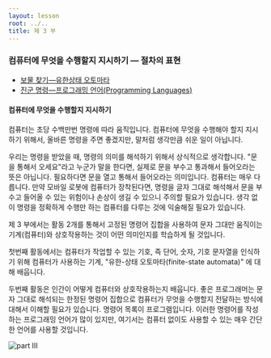 ```yaml
---
layout: lesson
root: ../..
title: 제 3 부
---
```


### 컴퓨터에 무엇을 수행할지 지시하기 &mdash; 절차의 표현

   -  [보물 찾기&mdash;유한상태 오토마타](12-fsm.html)  
   -  [진군 명령&mdash;프로그래밍 언어(Programming Languages)](13-language.html)

<div class="objectives" markdown="1">

#### 컴퓨터에 무엇을 수행할지 지시하기

컴퓨터는 초당 수백만번 명령에 따라 움직입니다. 컴퓨터에 무엇을 수행해야 할지 지시하기 위해서, 올바른 명령을 주면 좋겠지만, 말처럼 생각만큼 쉬운 일이 아닙니다.  

우리는 명령을 받았을 때, 명령의 의미를 해석하기 위해서 상식적으로 생각합니다. "문을 통해서 오세요"라고 누군가 말을 한다면, 실제로 문을 부수고 통과해서 들어오라는 뜻은 아닙니다. 필요하다면 문을 열고 통해서 들어오라는 의미입니다. 컴퓨터는 매우 다릅니다. 만약 모바일 로봇에 컴퓨터가 장착된다면, 명령을 글자 그대로 해석해서 문을 부수고 들어올 수 있는 위험이나 손상이 생길 수 있으니 주의할 필요가 있습니다. 생각 없이 명령을 정확하게 수행만 하는 컴퓨터를 다루는 것에 익술해질 필요가 있습니다.  

제 3 부에서는 활동 2개를 통해서 고정된 명령어 집합을 사용하여 문자 그대만 움직이는 기계(컴퓨터)와 상호작용하는 것이 어떤 의미인지를 학습하게 될 것입니다.  

첫번째 활동에서는 컴퓨터가 작업할 수 있는 기호, 즉 단어, 숫자, 기호 문자열을 인식하기 위해 컴퓨터가 사용하는 기계, "유한-상태 오토마타(finite-state automata)" 에 대해 배웁니다.  

두번째 활동은 인간이 어떻게 컴퓨터와 상호작용하는지 배웁니다. 좋은 프로그래머는 문자 그대로 해석되는 한정된 명령어 집합으로 컴퓨터가 무엇을 수행할지 전달하는 방식에 대해서 이해할 필요가 있습니다. 명령어 목록이 프로그램입니다. 이러한 명령어를 작성하는 프로그래밍 언어가 많이 있지만, 여기서는 컴퓨터 없이도 사용할 수 있는 매우 간단한 언어를 사용할 것입니다.

<img src="img/03-part-three.svg" alt="part III" />  


</div>



 
